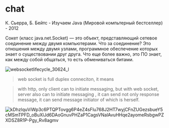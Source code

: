# chat
К. Сьерра, Б. Бейтс - Изучаем Java (Мировой компьтерный бестселлер) - 2012

Сокет (класс java.net.Socket) — это объект, представляющий сетевое соединение между двумя компьютерами․
Что за соединение? Это отношения между двумя узлами, 
программное обеспечение которых знает о существовании друг друга. Что
еще более важно, это ПО знает, как между собой общаться, то есть
обмениваться битами.

![websocketlifecycle_30624_l](https://user-images.githubusercontent.com/41595475/201461910-9cb2bb7b-0dfc-42b2-b85f-71002be0c7a1.png)

>web socket is full duplex conneciton, it means

>with http, only client can to initiate messaging, but with web socket, server also can to initiate messaging , it can send not only response message, it can send message initiator of which is herself.

![kDhzlquViWp3c6PTQPTovgg6P4eZ4sFlu768J2HT7wyjCFnZUGezsbueY5cMSmTPFD_oBuXlJd6DAoGnuvPHZaP1CagsVNalAvuHHqe2ayomeRsbgwPZXDSZ8R1P-Pgy_Rv8agmv](https://user-images.githubusercontent.com/41595475/201464586-f97240b1-6ca5-46c9-804b-8719f346bb59.png)

